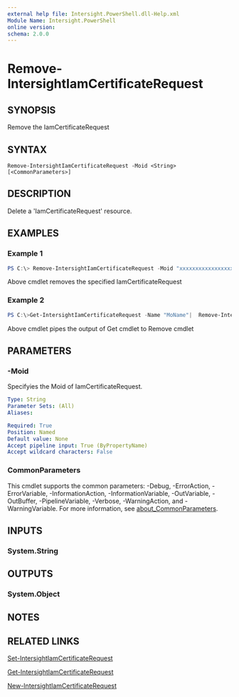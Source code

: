 ```yaml
---
external help file: Intersight.PowerShell.dll-Help.xml
Module Name: Intersight.PowerShell
online version:
schema: 2.0.0
---
```


# Remove-IntersightIamCertificateRequest

## SYNOPSIS
Remove the IamCertificateRequest

## SYNTAX

```
Remove-IntersightIamCertificateRequest -Moid <String> [<CommonParameters>]
```

## DESCRIPTION
Delete a &apos;IamCertificateRequest&apos; resource.

## EXAMPLES

### Example 1
```powershell
PS C:\> Remove-IntersightIamCertificateRequest -Moid "xxxxxxxxxxxxxxxxxxxxxxxxxxx"
```
Above cmdlet removes the specified IamCertificateRequest 

### Example 2
```powershell
PS C:\>Get-IntersightIamCertificateRequest -Name "MoName"|  Remove-IntersightIamCertificateRequest
```
Above cmdlet pipes the output of Get cmdlet to Remove cmdlet

## PARAMETERS

### -Moid
Specifyies the Moid of IamCertificateRequest.

```yaml
Type: String
Parameter Sets: (All)
Aliases:

Required: True
Position: Named
Default value: None
Accept pipeline input: True (ByPropertyName)
Accept wildcard characters: False
```

### CommonParameters
This cmdlet supports the common parameters: -Debug, -ErrorAction, -ErrorVariable, -InformationAction, -InformationVariable, -OutVariable, -OutBuffer, -PipelineVariable, -Verbose, -WarningAction, and -WarningVariable. For more information, see [about_CommonParameters](http://go.microsoft.com/fwlink/?LinkID=113216).

## INPUTS

### System.String

## OUTPUTS

### System.Object
## NOTES

## RELATED LINKS

[Set-IntersightIamCertificateRequest](./Set-IntersightIamCertificateRequest.md)

[Get-IntersightIamCertificateRequest](./Get-IntersightIamCertificateRequest.md)

[New-IntersightIamCertificateRequest](./New-IntersightIamCertificateRequest.md)

